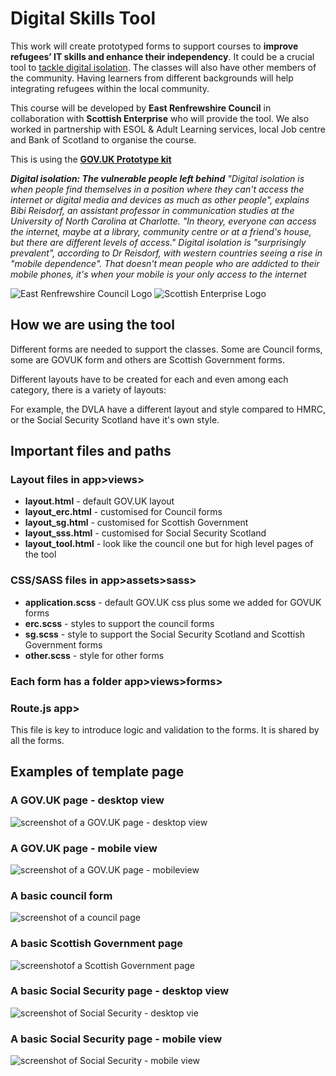 # Digital Skills Tool

This work will create prototyped forms to support courses to **improve refugees’ IT skills and enhance their independency**. It could be a crucial tool to [tackle digital isolation](https://www.bbc.co.uk/news/uk-england-cornwall-50812576). The classes will also have other members of the community. Having learners from different backgrounds will help integrating refugees within the local community.


This course will be developed by **East Renfrewshire Council** in collaboration with **Scottish Enterprise** who will provide the tool. We also worked in partnership with ESOL & Adult Learning services, local Job centre and Bank of Scotland to organise the course. 

This is using the [**GOV.UK Prototype kit**](https://govuk-prototype-kit.herokuapp.com/docs)

_**Digital isolation: The vulnerable people left behind**_
_"Digital isolation is when people find themselves in a position where they can't access the internet or digital media and devices as much as other people", explains Bibi Reisdorf, an assistant professor in communication studies at the University of North Carolina at Charlotte. "In theory, everyone can access the internet, maybe at a library, community centre or at a friend's house, but there are different levels of access." Digital isolation is "surprisingly prevalent", according to Dr Reisdorf, with western countries seeing a rise in "mobile dependence". That doesn't mean people who are addicted to their mobile phones, it's when your mobile is your only access to the internet_

![East Renfrewshire Council Logo](/app/assets/images/ERC/erclogo.png)  ![Scottish Enterprise Logo](/app/assets/images/logoSE.png) 

## How we are using the tool

Different forms are needed to support the classes. Some are Council forms, some are GOVUK form and others are Scottish Government forms.

Different layouts have to be created for each and even among each category, there is a variety of layouts:

For example, the DVLA have a different layout and style compared to HMRC, or the Social Security Scotland have it's own style.

## Important files and paths

### Layout files in app>views>

- **layout.html** - default GOV.UK layout
- **layout_erc.html** - customised for Council forms
- **layout_sg.html** - customised for Scottish Government
- **layout_sss.html** - customised for Social Security Scotland
- **layout_tool.html** - look like the council one but for high level pages of the tool

### CSS/SASS files in app>assets>sass>
- **application.scss** - default GOV.UK css plus some we added for GOVUK forms
- **erc.scss** - styles to support the council forms
- **sg.scss** - style to support the Social Security Scotland and Scottish Government forms
- **other.scss** - style for other forms

### Each form has a folder app>views>forms>

### Route.js app>

This file is key to introduce logic and validation to the forms. It is shared by all the forms.

## Examples of template page

### A GOV.UK page - desktop view
![screenshot of a GOV.UK page - desktop view](/app/assets/images/document-the-tool/screen-desktop-govuk.png)

### A GOV.UK page - mobile view
![screenshot of a GOV.UK page - mobileview](/app/assets/images/document-the-tool/screen-mobile-govuk.png)

### A basic council form
![screenshot of a council page](/app/assets/images/document-the-tool/screen-council.png)

### A basic Scottish Government page
![screenshotof a Scottish Government page](/app/assets/images/document-the-tool/screen-sg.png)

### A basic Social Security page - desktop view
![screenshot of Social Security - desktop vie](/app/assets/images/document-the-tool/screen-desktop-sss.png)

### A basic Social Security page - mobile view
![screenshot of Social Security - mobile view](/app/assets/images/document-the-tool/screen-mobile-sss.png)
